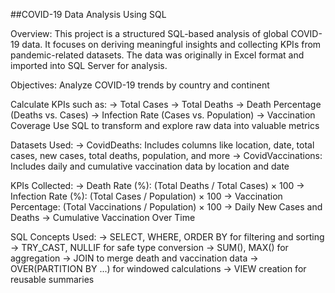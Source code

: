 ##COVID-19 Data Analysis Using SQL

Overview:
    This project is a structured SQL-based analysis of global COVID-19 data. It focuses on deriving meaningful insights and collecting KPIs from pandemic-related datasets. The data was originally in Excel format and imported into SQL Server for analysis.

Objectives:
    Analyze COVID-19 trends by country and continent


Calculate KPIs such as:
    -> Total Cases
    -> Total Deaths
    -> Death Percentage (Deaths vs. Cases)
    -> Infection Rate (Cases vs. Population)
    -> Vaccination Coverage
Use SQL to transform and explore raw data into valuable metrics

Datasets Used:
    ->  CovidDeaths: Includes columns like location, date, total cases, new cases, total deaths, population, and more
    ->  CovidVaccinations: Includes daily and cumulative vaccination data by location and date

KPIs Collected:
  -> Death Rate (%): (Total Deaths / Total Cases) × 100
  -> Infection Rate (%): (Total Cases / Population) × 100
  -> Vaccination Percentage: (Total Vaccinations / Population) × 100
  -> Daily New Cases and Deaths
  -> Cumulative Vaccination Over Time

SQL Concepts Used:
  -> SELECT, WHERE, ORDER BY for filtering and sorting
  -> TRY_CAST, NULLIF for safe type conversion
  -> SUM(), MAX() for aggregation
  -> JOIN to merge death and vaccination data
  -> OVER(PARTITION BY ...) for windowed calculations
  -> VIEW creation for reusable summaries
